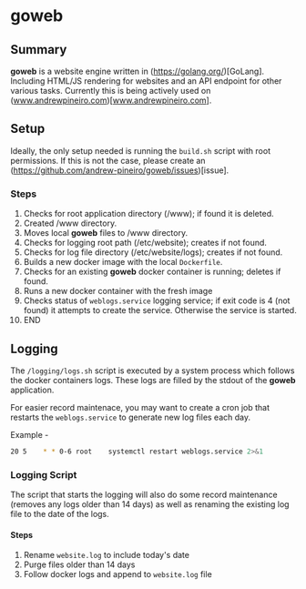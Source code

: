 # goweb

## Summary

**goweb** is a website engine written in (https://golang.org/)[GoLang]. Including HTML/JS rendering for websites and an API endpoint for other various tasks. Currently this is being actively used on (www.andrewpineiro.com)[www.andrewpineiro.com].


## Setup

Ideally, the only setup needed is running the `build.sh` script with root permissions. If this is not the case, please create an (https://github.com/andrew-pineiro/goweb/issues)[issue].

### Steps
1. Checks for root application directory (/www); if found it is deleted.
2. Created /www directory.
3. Moves local **goweb** files to /www directory.
4. Checks for logging root path (/etc/website); creates if not found.
5. Checks for log file directory (/etc/website/logs); creates if not found.
6. Builds a new docker image with the local `Dockerfile`.
7. Checks for an existing **goweb** docker container is running; deletes if found. 
8. Runs a new docker container with the fresh image
9. Checks status of `weblogs.service` logging service; if exit code is 4 (not found) it attempts to create the service. Otherwise the service is started.
10. END


## Logging

The `/logging/logs.sh` script is executed by a system process which follows the docker containers logs. These logs are filled by the stdout of the **goweb** application.

For easier record maintenace, you may want to create a cron job that restarts the `weblogs.service` to generate new log files each day.

Example -
```bash
20 5    * * 0-6 root    systemctl restart weblogs.service 2>&1
```

### Logging Script

The script that starts the logging will also do some record maintenance (removes any logs older than 14 days) as well as renaming the existing log file to the date of the logs.

#### Steps
1. Rename `website.log` to include today's date
2. Purge files older than 14 days
3. Follow docker logs and append to `website.log` file 